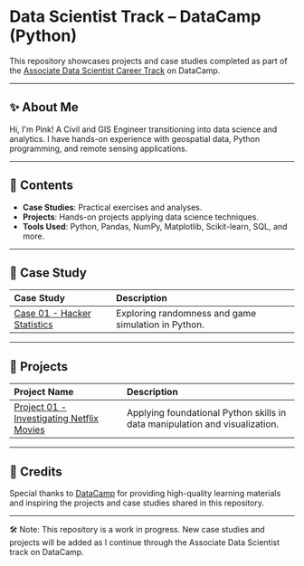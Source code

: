 # Data Scientist Track – DataCamp (Python)

This repository showcases projects and case studies completed as part of the [Associate Data Scientist Career Track](https://app.datacamp.com/learn/career-tracks/associate-data-scientist-in-python) on DataCamp.

---
## ✨ About Me
Hi, I'm Pink! A Civil and GIS Engineer transitioning into data science and analytics. I have hands-on experience with geospatial data, Python programming, and remote sensing applications.

---
## 🧠 Contents

- **Case Studies**: Practical exercises and analyses.
- **Projects**: Hands-on projects applying data science techniques.
- **Tools Used**: Python, Pandas, NumPy, Matplotlib, Scikit-learn, SQL, and more.

---
## 📘 Case Study
| Case Study | Description |
|:------------ |:------------ |
| [Case 01 - Hacker Statistics](CaseStudy/CaseStudy_01) | Exploring randomness and game simulation in Python. |

---
## 📗 Projects
| Project Name | Description |
|:------------ |:------------ |
| [Project 01 - Investigating Netflix Movies](Projects/Project-01-Project-Name/) | Applying foundational Python skills in data manipulation and visualization. |

---
## 🙏 Credits
Special thanks to [DataCamp](https://www.datacamp.com/) for providing high-quality learning materials and inspiring the projects and case studies shared in this repository.

---
🛠️ Note:
This repository is a work in progress. New case studies and projects will be added as I continue through the Associate Data Scientist track on DataCamp.
